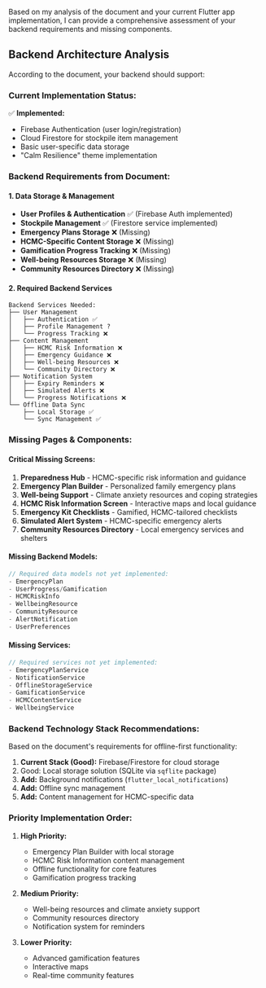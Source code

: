 Based on my analysis of the document and your current Flutter app implementation, I can provide a comprehensive assessment of your backend requirements and missing components.

## Backend Architecture Analysis

According to the document, your backend should support:

### **Current Implementation Status:**
✅ **Implemented:**
- Firebase Authentication (user login/registration)
- Cloud Firestore for stockpile item management
- Basic user-specific data storage
- "Calm Resilience" theme implementation

### **Backend Requirements from Document:**

#### **1. Data Storage & Management**
- **User Profiles & Authentication** ✅ (Firebase Auth implemented)
- **Stockpile Management** ✅ (Firestore service implemented)
- **Emergency Plans Storage** ❌ (Missing)
- **HCMC-Specific Content Storage** ❌ (Missing)
- **Gamification Progress Tracking** ❌ (Missing)
- **Well-being Resources Storage** ❌ (Missing)
- **Community Resources Directory** ❌ (Missing)

#### **2. Required Backend Services**
```
Backend Services Needed:
├── User Management
│   ├── Authentication ✅
│   ├── Profile Management ?
│   └── Progress Tracking ❌
├── Content Management
│   ├── HCMC Risk Information ❌
│   ├── Emergency Guidance ❌
│   ├── Well-being Resources ❌
│   └── Community Directory ❌
├── Notification System
│   ├── Expiry Reminders ❌
│   ├── Simulated Alerts ❌
│   └── Progress Notifications ❌
└── Offline Data Sync
    ├── Local Storage ✅
    └── Sync Management ✅
```

### **Missing Pages & Components:**

#### **Critical Missing Screens:**
1. **Preparedness Hub** - HCMC-specific risk information and guidance
2. **Emergency Plan Builder** - Personalized family emergency plans
3. **Well-being Support** - Climate anxiety resources and coping strategies
4. **HCMC Risk Information Screen** - Interactive maps and local guidance
5. **Emergency Kit Checklists** - Gamified, HCMC-tailored checklists
6. **Simulated Alert System** - HCMC-specific emergency alerts
7. **Community Resources Directory** - Local emergency services and shelters

#### **Missing Backend Models:**
```dart
// Required data models not yet implemented:
- EmergencyPlan
- UserProgress/Gamification
- HCMCRiskInfo
- WellbeingResource
- CommunityResource
- AlertNotification
- UserPreferences
```

#### **Missing Services:**
```dart
// Required services not yet implemented:
- EmergencyPlanService
- NotificationService
- OfflineStorageService
- GamificationService
- HCMCContentService
- WellbeingService
```

### **Backend Technology Stack Recommendations:**

Based on the document's requirements for offline-first functionality:

1. **Current Stack (Good):** Firebase/Firestore for cloud storage
2. Good: Local storage solution (SQLite via `sqflite` package)
3. **Add:** Background notifications (`flutter_local_notifications`)
4. **Add:** Offline sync management
5. **Add:** Content management for HCMC-specific data

### **Priority Implementation Order:**

1. **High Priority:**
   - Emergency Plan Builder with local storage
   - HCMC Risk Information content management
   - Offline functionality for core features
   - Gamification progress tracking

2. **Medium Priority:**
   - Well-being resources and climate anxiety support
   - Community resources directory
   - Notification system for reminders

3. **Lower Priority:**
   - Advanced gamification features
   - Interactive maps
   - Real-time community features


